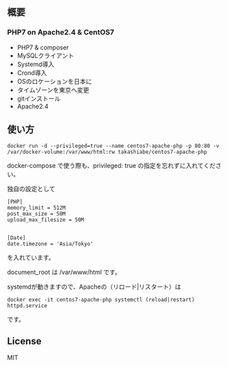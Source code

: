 ## 概要

### PHP7 on Apache2.4 & CentOS7

- PHP7 & composer
- MySQLクライアント
- Systemd導入
- Crond導入
- OSのロケーションを日本に
- タイムゾーンを東京へ変更
- gitインストール
- Apache2.4

## 使い方

```
docker run -d --privileged=true --name centos7-apache-php -p 80:80 -v /var/docker-volume:/var/www/html:rw takashiabe/centos7-apache-php
```

docker-compose で使う際も、privileged: true の指定を忘れずに入れてください。

独自の設定として

```
[PHP]
memory_limit = 512M
post_max_size = 50M
upload_max_filesize = 50M


[Date]
date.timezone = 'Asia/Tokyo'
```

を入れています。

document_root は /var/www/html です。 

systemdが動きますので、Apacheの（リロード|リスタート）は

```
docker exec -it centos7-apache-php systemctl (reload|restart) httpd.service
```

です。


## License
MIT